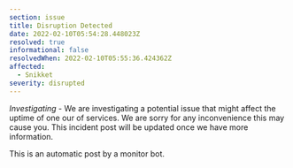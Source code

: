 ```yaml
---
section: issue
title: Disruption Detected
date: 2022-02-10T05:54:28.448023Z
resolved: true
informational: false
resolvedWhen: 2022-02-10T05:55:36.424362Z
affected:
  - Snikket
severity: disrupted
---
```

*Investigating* - We are investigating a potential issue that might affect the uptime of one our of services. We are sorry for any inconvenience this may cause you. This incident post will be updated once we have more information.

This is an automatic post by a monitor bot.
        